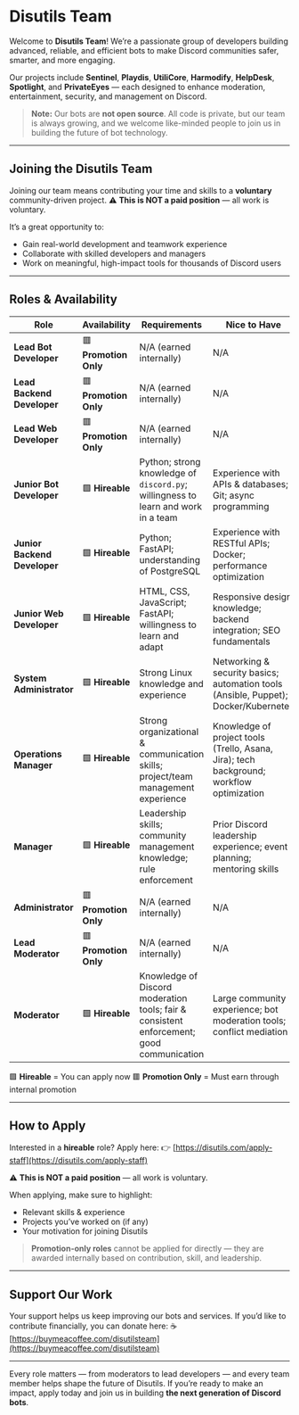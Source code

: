 # Disutils Team

Welcome to **Disutils Team**!
We’re a passionate group of developers building advanced, reliable, and efficient bots to make Discord communities safer, smarter, and more engaging.

Our projects include **Sentinel**, **Playdis**, **UtiliCore**, **Harmodify**, **HelpDesk**, **Spotlight**, and **PrivateEyes** — each designed to enhance moderation, entertainment, security, and management on Discord.

> **Note:** Our bots are **not open source**. All code is private, but our team is always growing, and we welcome like-minded people to join us in building the future of bot technology.

---

## Joining the Disutils Team

Joining our team means contributing your time and skills to a **voluntary** community-driven project.
⚠ **This is NOT a paid position** — all work is voluntary.

It’s a great opportunity to:

* Gain real-world development and teamwork experience
* Collaborate with skilled developers and managers
* Work on meaningful, high-impact tools for thousands of Discord users

---

## Roles & Availability

| **Role**                     | **Availability**      | **Requirements**                                                                         | **Nice to Have**                                                                         |
| ---------------------------- | --------------------- | ---------------------------------------------------------------------------------------- | ---------------------------------------------------------------------------------------- |
| **Lead Bot Developer**       | 🟥 **Promotion Only** | N/A (earned internally)                                                                  | N/A                                                                                      |
| **Lead Backend Developer**   | 🟥 **Promotion Only** | N/A (earned internally)                                                                  | N/A                                                                                      |
| **Lead Web Developer**       | 🟥 **Promotion Only** | N/A (earned internally)                                                                  | N/A                                                                                      |
| **Junior Bot Developer**     | 🟩 **Hireable**       | Python; strong knowledge of `discord.py`; willingness to learn and work in a team        | Experience with APIs & databases; Git; async programming                                 |
| **Junior Backend Developer** | 🟩 **Hireable**       | Python; FastAPI; understanding of PostgreSQL                                             | Experience with RESTful APIs; Docker; performance optimization                           |
| **Junior Web Developer**     | 🟩 **Hireable**       | HTML, CSS, JavaScript; FastAPI; willingness to learn and adapt                           | Responsive design knowledge; backend integration; SEO fundamentals                       |
| **System Administrator**     | 🟩 **Hireable**       | Strong Linux knowledge and experience                                                    | Networking & security basics; automation tools (Ansible, Puppet); Docker/Kubernetes      |
| **Operations Manager**       | 🟩 **Hireable**       | Strong organizational & communication skills; project/team management experience         | Knowledge of project tools (Trello, Asana, Jira); tech background; workflow optimization |
| **Manager**                  | 🟩 **Hireable**       | Leadership skills; community management knowledge; rule enforcement                      | Prior Discord leadership experience; event planning; mentoring skills                    |
| **Administrator**            | 🟥 **Promotion Only** | N/A (earned internally)                                                                  | N/A                                                                                      |
| **Lead Moderator**           | 🟥 **Promotion Only** | N/A (earned internally)                                                                  | N/A                                                                                      |
| **Moderator**                | 🟩 **Hireable**       | Knowledge of Discord moderation tools; fair & consistent enforcement; good communication | Large community experience; bot moderation tools; conflict mediation                     |

🟩 **Hireable** = You can apply now
🟥 **Promotion Only** = Must earn through internal promotion

---

## How to Apply

Interested in a **hireable** role? Apply here:
👉 [https://disutils.com/apply-staff](https://disutils.com/apply-staff)

⚠ **This is NOT a paid position** — all work is voluntary.

When applying, make sure to highlight:

* Relevant skills & experience
* Projects you’ve worked on (if any)
* Your motivation for joining Disutils

> **Promotion-only roles** cannot be applied for directly — they are awarded internally based on contribution, skill, and leadership.

---

## Support Our Work

Your support helps us keep improving our bots and services.
If you’d like to contribute financially, you can donate here:
☕ [https://buymeacoffee.com/disutilsteam](https://buymeacoffee.com/disutilsteam)

---

Every role matters — from moderators to lead developers — and every team member helps shape the future of Disutils.
If you’re ready to make an impact, apply today and join us in building **the next generation of Discord bots**.
